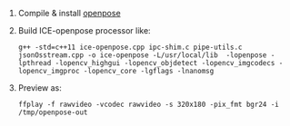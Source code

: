 1. Compile & install [openpose](https://github.com/CMU-Perceptual-Computing-Lab/openpose)

2. Build ICE-openpose processor like:

    ```
    g++ -std=c++11 ice-openpose.cpp ipc-shim.c pipe-utils.c jsonOsstream.cpp -o ice-openpose -L/usr/local/lib  -lopenpose -lpthread -lopencv_highgui -lopencv_objdetect -lopencv_imgcodecs -lopencv_imgproc -lopencv_core -lgflags -lnanomsg
    ```
3. Preview as:

    ```
    ffplay -f rawvideo -vcodec rawvideo -s 320x180 -pix_fmt bgr24 -i /tmp/openpose-out
    ```
